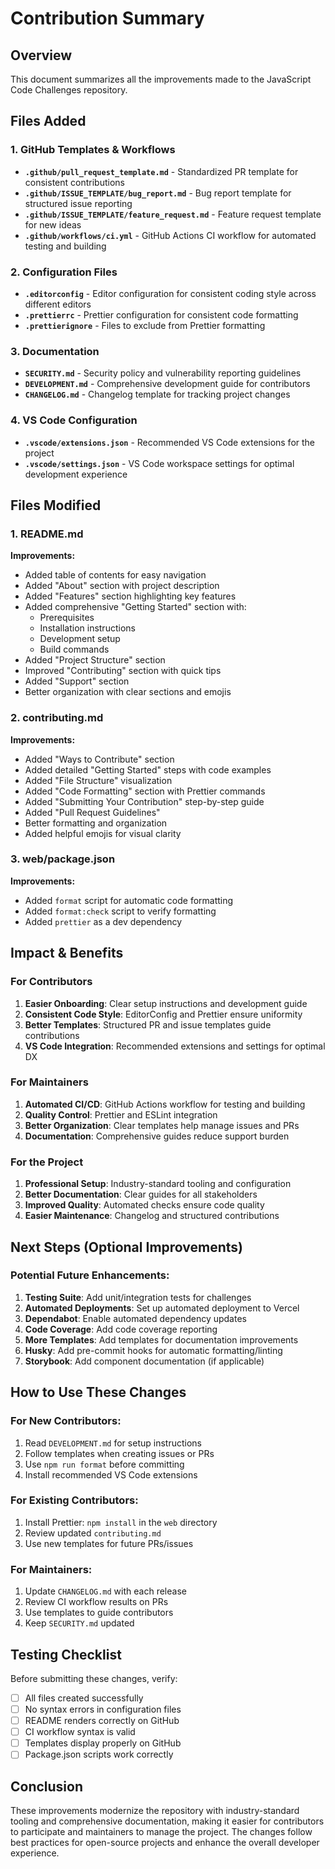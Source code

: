 # Contribution Summary

## Overview
This document summarizes all the improvements made to the JavaScript Code Challenges repository.

## Files Added

### 1. GitHub Templates & Workflows
- **`.github/pull_request_template.md`** - Standardized PR template for consistent contributions
- **`.github/ISSUE_TEMPLATE/bug_report.md`** - Bug report template for structured issue reporting
- **`.github/ISSUE_TEMPLATE/feature_request.md`** - Feature request template for new ideas
- **`.github/workflows/ci.yml`** - GitHub Actions CI workflow for automated testing and building

### 2. Configuration Files
- **`.editorconfig`** - Editor configuration for consistent coding style across different editors
- **`.prettierrc`** - Prettier configuration for consistent code formatting
- **`.prettierignore`** - Files to exclude from Prettier formatting

### 3. Documentation
- **`SECURITY.md`** - Security policy and vulnerability reporting guidelines
- **`DEVELOPMENT.md`** - Comprehensive development guide for contributors
- **`CHANGELOG.md`** - Changelog template for tracking project changes

### 4. VS Code Configuration
- **`.vscode/extensions.json`** - Recommended VS Code extensions for the project
- **`.vscode/settings.json`** - VS Code workspace settings for optimal development experience

## Files Modified

### 1. README.md
**Improvements:**
- Added table of contents for easy navigation
- Added "About" section with project description
- Added "Features" section highlighting key features
- Added comprehensive "Getting Started" section with:
  - Prerequisites
  - Installation instructions
  - Development setup
  - Build commands
- Added "Project Structure" section
- Improved "Contributing" section with quick tips
- Added "Support" section
- Better organization with clear sections and emojis

### 2. contributing.md
**Improvements:**
- Added "Ways to Contribute" section
- Added detailed "Getting Started" steps with code examples
- Added "File Structure" visualization
- Added "Code Formatting" section with Prettier commands
- Added "Submitting Your Contribution" step-by-step guide
- Added "Pull Request Guidelines"
- Better formatting and organization
- Added helpful emojis for visual clarity

### 3. web/package.json
**Improvements:**
- Added `format` script for automatic code formatting
- Added `format:check` script to verify formatting
- Added `prettier` as a dev dependency

## Impact & Benefits

### For Contributors
1. **Easier Onboarding**: Clear setup instructions and development guide
2. **Consistent Code Style**: EditorConfig and Prettier ensure uniformity
3. **Better Templates**: Structured PR and issue templates guide contributions
4. **VS Code Integration**: Recommended extensions and settings for optimal DX

### For Maintainers
1. **Automated CI/CD**: GitHub Actions workflow for testing and building
2. **Quality Control**: Prettier and ESLint integration
3. **Better Organization**: Clear templates help manage issues and PRs
4. **Documentation**: Comprehensive guides reduce support burden

### For the Project
1. **Professional Setup**: Industry-standard tooling and configuration
2. **Better Documentation**: Clear guides for all stakeholders
3. **Improved Quality**: Automated checks ensure code quality
4. **Easier Maintenance**: Changelog and structured contributions

## Next Steps (Optional Improvements)

### Potential Future Enhancements:
1. **Testing Suite**: Add unit/integration tests for challenges
2. **Automated Deployments**: Set up automated deployment to Vercel
3. **Dependabot**: Enable automated dependency updates
4. **Code Coverage**: Add code coverage reporting
5. **More Templates**: Add templates for documentation improvements
6. **Husky**: Add pre-commit hooks for automatic formatting/linting
7. **Storybook**: Add component documentation (if applicable)

## How to Use These Changes

### For New Contributors:
1. Read `DEVELOPMENT.md` for setup instructions
2. Follow templates when creating issues or PRs
3. Use `npm run format` before committing
4. Install recommended VS Code extensions

### For Existing Contributors:
1. Install Prettier: `npm install` in the `web` directory
2. Review updated `contributing.md`
3. Use new templates for future PRs/issues

### For Maintainers:
1. Update `CHANGELOG.md` with each release
2. Review CI workflow results on PRs
3. Use templates to guide contributors
4. Keep `SECURITY.md` updated

## Testing Checklist

Before submitting these changes, verify:
- [ ] All files created successfully
- [ ] No syntax errors in configuration files
- [ ] README renders correctly on GitHub
- [ ] CI workflow syntax is valid
- [ ] Templates display properly on GitHub
- [ ] Package.json scripts work correctly

## Conclusion

These improvements modernize the repository with industry-standard tooling and comprehensive documentation, making it easier for contributors to participate and maintainers to manage the project. The changes follow best practices for open-source projects and enhance the overall developer experience.
